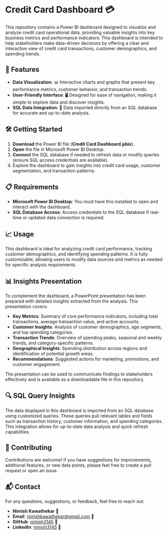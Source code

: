 # Credit Card Dashboard 💳

This repository contains a Power BI dashboard designed to visualize and analyze credit card operational data, providing valuable insights into key business metrics and performance indicators. This dashboard is intended to help stakeholders make data-driven decisions by offering a clear and interactive view of credit card transactions, customer demographics, and spending trends.

## 🚀 Features

- **Data Visualization**: 📊 Interactive charts and graphs that present key performance metrics, customer behavior, and transaction trends.
- **User-Friendly Interface**: 🖥️ Designed for ease of navigation, making it simple to explore data and discover insights.
- **SQL Data Integration**: 🔗 Data imported directly from an SQL database for accurate and up-to-date analysis.

## 🛠️ Getting Started

1. **Download** the Power BI file (**Credit Card Dashboard.pbix**).
2. **Open** the file in Microsoft Power BI Desktop.
3. **Connect** the SQL database if needed to refresh data or modify queries (ensure SQL access credentials are available).
4. Explore the dashboard to gain insights into credit card usage, customer segmentation, and transaction patterns.

## 📋 Requirements

- **Microsoft Power BI Desktop**: You must have this installed to open and interact with the dashboard.
- **SQL Database Access**: Access credentials to the SQL database if real-time or updated data connection is required.

## 📈 Usage

This dashboard is ideal for analyzing credit card performance, tracking customer demographics, and identifying spending patterns. It is fully customizable, allowing users to modify data sources and metrics as needed for specific analysis requirements.

## 📊 Insights Presentation

To complement the dashboard, a PowerPoint presentation has been prepared with detailed insights extracted from the analysis. This presentation covers:

- **Key Metrics**: Summary of core performance indicators, including total transactions, average transaction value, and active accounts.
- **Customer Insights**: Analysis of customer demographics, age segments, and top spending categories.
- **Transaction Trends**: Overview of spending peaks, seasonal and weekly trends, and category-specific patterns.
- **Geographical Insights**: Spending distribution across regions and identification of potential growth areas.
- **Recommendations**: Suggested actions for marketing, promotions, and customer engagement.

The presentation can be used to communicate findings to stakeholders effectively and is available as a downloadable file in this repository.


## 🔍 SQL Query Insights

The data displayed in this dashboard is imported from an SQL database using customized queries. These queries pull relevant tables and fields such as transaction history, customer information, and spending categories. This integration allows for up-to-date data analysis and quick refresh capabilities.

## 🤝 Contributing

Contributions are welcome! If you have suggestions for improvements, additional features, or new data points, please feel free to create a pull request or open an issue.

## 📬 Contact

For any questions, suggestions, or feedback, feel free to reach out:

- **Nimish Kawathekar** 👤
- **Email**: nimishkawathekar@gmail.com 📧
- **GitHub**: [nimish3145](https://github.com/nimish3145) 🐙
- **LinkedIn**: [nimish3145](https://www.linkedin.com/in/nimish3145/) 🔗
